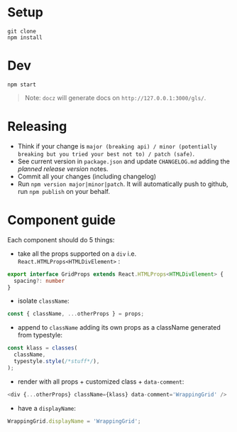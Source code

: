 # Setup
```
git clone
npm install
```

# Dev
```
npm start
```

> Note: `docz` will generate docs on `http://127.0.0.1:3000/gls/`. 

# Releasing
* Think if your change is `major (breaking api) / minor (potentially breaking but you tried your best not to) / patch (safe)`.
* See current version in `package.json` and update `CHANGELOG.md` adding the *planned release version* notes.
* Commit all your changes (including changelog)
* Run `npm version major|minor|patch`. It will automatically push to github, run `npm publish` on your behalf.

# Component guide 
Each component should do 5 things: 
* take all the props supported on a `div` i.e. `React.HTMLProps<HTMLDivElement>` :
```ts
export interface GridProps extends React.HTMLProps<HTMLDivElement> {
  spacing?: number
}
```
* isolate `className`:
```ts
const { className, ...otherProps } = props;
```
* append to `className` adding its own props as a className generated from typestyle:
```ts
const klass = classes(
  className,
  typestyle.style(/*stuff*/),
);
```
* render with all props + customized class + `data-comment`:
```ts
<div {...otherProps} className={klass} data-comment='WrappingGrid' />
```
* have a `displayName`: 
```ts
WrappingGrid.displayName = 'WrappingGrid';
```
